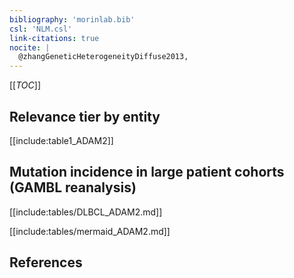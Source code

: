 ```yaml
---
bibliography: 'morinlab.bib'
csl: 'NLM.csl'
link-citations: true
nocite: |
  @zhangGeneticHeterogeneityDiffuse2013, 
---
```


[[_TOC_]]




## Relevance tier by entity

[[include:table1_ADAM2]]

## Mutation incidence in large patient cohorts (GAMBL reanalysis)


[[include:tables/DLBCL_ADAM2.md]]

[[include:tables/mermaid_ADAM2.md]]

## References


